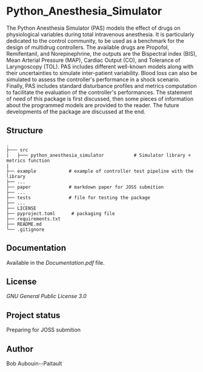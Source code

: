 # Python_Anesthesia_Simulator
The Python Anesthesia Simulator (PAS) models the effect of drugs on physiological variables during total intravenous anesthesia. It is particularly dedicated to the control community, to be used as a benchmark for the design of multidrug controllers. The available drugs are Propofol, Remifentanil, and Norepinephrine, the outputs are the Bispectral index (BIS), Mean Arterial Pressure (MAP), Cardiac Output (CO), and Tolerance of Laryngoscopy (TOL). PAS includes different well-known models along with their uncertainties to simulate inter-patient variability. Blood loss can also be simulated to assess the controller's performance in a shock scenario. Finally, PAS includes standard disturbance profiles and metrics computation to facilitate the evaluation of the controller's performances. The statement of need of this package is first discussed, then some pieces of information about the programmed models are provided to the reader. The future developments of the package are discussed at the end.

## Structure

    .
    ├─── src
    |   ├─── python_anesthesia_simulator           # Simulator library + metrics function
    |
    ├── example            # example of controller test pipeline with the library 
    ├── ...
    ├── paper              # markdown paper for JOSS submition
    ├── ...
    ├── tests              # file for testing the package
    ├── ...
    ├── LICENSE
    ├── pyproject.toml      # packaging file
    ├── requirements.txt
    ├── README.md
    └── .gitignore          


## Documentation
Available in the _Documentation.pdf_ file.

## License

_GNU General Public License 3.0_

## Project status
Preparing for JOSS submition

## Author
Bob Aubouin--Paitault
